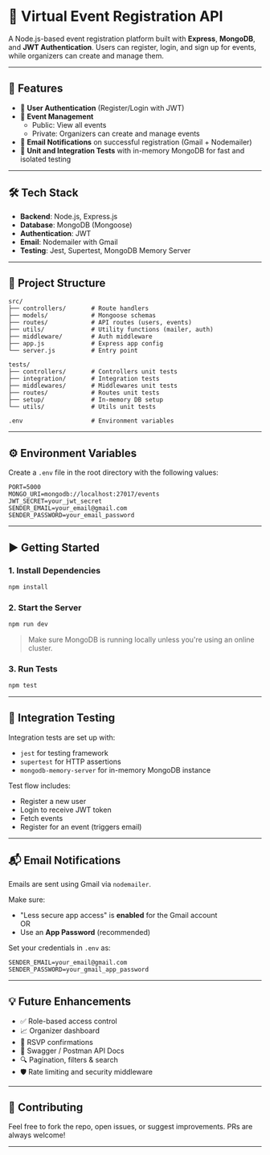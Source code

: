 
# 🎉 Virtual Event Registration API

A Node.js-based event registration platform built with **Express**, **MongoDB**, and **JWT Authentication**. Users can register, login, and sign up for events, while organizers can create and manage them.

---

## 🚀 Features

- 👤 **User Authentication** (Register/Login with JWT)
- 📅 **Event Management**
  - Public: View all events
  - Private: Organizers can create and manage events
- 📧 **Email Notifications** on successful registration (Gmail + Nodemailer)
- 🧪 **Unit and Integration Tests** with in-memory MongoDB for fast and isolated testing

---

## 🛠️ Tech Stack

- **Backend**: Node.js, Express.js
- **Database**: MongoDB (Mongoose)
- **Authentication**: JWT
- **Email**: Nodemailer with Gmail
- **Testing**: Jest, Supertest, MongoDB Memory Server

---

## 📁 Project Structure

```
src/
├── controllers/       # Route handlers
├── models/            # Mongoose schemas
├── routes/            # API routes (users, events)
├── utils/             # Utility functions (mailer, auth)
├── middleware/        # Auth middleware
├── app.js             # Express app config
└── server.js          # Entry point

tests/
├── controllers/       # Controllers unit tests
├── integration/       # Integration tests
├── middlewares/       # Middlewares unit tests
├── routes/            # Routes unit tests
├── setup/             # In-memory DB setup
└── utils/             # Utils unit tests

.env                   # Environment variables
```

---

## ⚙️ Environment Variables

Create a `.env` file in the root directory with the following values:

```env
PORT=5000
MONGO_URI=mongodb://localhost:27017/events
JWT_SECRET=your_jwt_secret
SENDER_EMAIL=your_email@gmail.com
SENDER_PASSWORD=your_email_password
```

---

## ▶️ Getting Started

### 1. Install Dependencies

```bash
npm install
```

### 2. Start the Server

```bash
npm run dev
```

> Make sure MongoDB is running locally unless you're using an online cluster.

### 3. Run Tests

```bash
npm test
```

---

## 🧪 Integration Testing

Integration tests are set up with:

- `jest` for testing framework
- `supertest` for HTTP assertions
- `mongodb-memory-server` for in-memory MongoDB instance

Test flow includes:

- Register a new user
- Login to receive JWT token
- Fetch events
- Register for an event (triggers email)

---

## 📬 Email Notifications

Emails are sent using Gmail via `nodemailer`.

Make sure:

- "Less secure app access" is **enabled** for the Gmail account  
  OR  
- Use an **App Password** (recommended)

Set your credentials in `.env` as:

```env
SENDER_EMAIL=your_email@gmail.com
SENDER_PASSWORD=your_gmail_app_password
```

---

## 💡 Future Enhancements

- ✅ Role-based access control
- 📈 Organizer dashboard
- 📨 RSVP confirmations
- 📃 Swagger / Postman API Docs
- 🔍 Pagination, filters & search
- 🛡️ Rate limiting and security middleware

---

## 🙌 Contributing

Feel free to fork the repo, open issues, or suggest improvements. PRs are always welcome!

---
